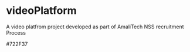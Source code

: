 # videoPlatform
A video platfrom project developed as part of AmaliTech NSS recruitment Process

#722F37
